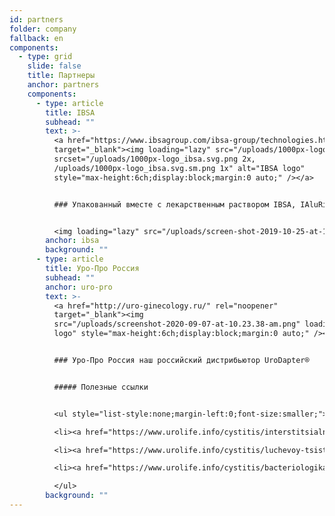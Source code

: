 ```yaml
---
id: partners
folder: company
fallback: en
components:
  - type: grid
    slide: false
    title: Партнеры
    anchor: partners
    components:
      - type: article
        title: IBSA
        subhead: ""
        text: >-
          <a href="https://www.ibsagroup.com/ibsa-group/technologies.html" rel="noopener"
          target="_blank"><img loading="lazy" src="/uploads/1000px-logo_ibsa.svg.sm.png"
          srcset="/uploads/1000px-logo_ibsa.svg.png 2x,
          /uploads/1000px-logo_ibsa.svg.sm.png 1x" alt="IBSA logo"
          style="max-height:6ch;display:block;margin:0 auto;" /></a>


          ### Упакованный вместе с лекарственным раствором IBSA, IAluRil®, UroDapter® доступен в 85 странах под названием iAluadapter®.


          <img loading="lazy" src="/uploads/screen-shot-2019-10-25-at-11.30.43-am.png" alt="IBSA iAluadapter®" style="width:100%;display:block;margin:0 auto;" />
        anchor: ibsa
        background: ""
      - type: article
        title: Уро-Про Россия
        subhead: ""
        anchor: uro-pro
        text: >-
          <a href="http://uro-ginecology.ru/" rel="noopener"
          target="_blank"><img
          src="/uploads/screenshot-2020-09-07-at-10.23.38-am.png" loading="lazy" alt="Uro-Pro
          logo" style="max-height:6ch;display:block;margin:0 auto;" /></a>


          ### Уро-Про Россия наш российский дистрибьютор UroDapter®


          ##### Полезные ссылки


          <ul style="list-style:none;margin-left:0;font-size:smaller;">

          <li><a href="https://www.urolife.info/cystitis/interstitsialnyy-tsistit/" rel="external noopener" target="_blank">Интерстициальный цистит</a></li>

          <li><a href="https://www.urolife.info/cystitis/luchevoy-tsistit/" rel="external noopener" target="_blank">Лучевой цистит</a></li>

          <li><a href="https://www.urolife.info/cystitis/bacteriologikal-tsistit/" rel="external noopener" target="_blank">Хронический бактериальный цистит</a></li>

          </ul>
        background: ""
---
```

